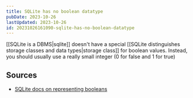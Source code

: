 ```yaml
---
title: SQLite has no boolean datatype
pubDate: 2023-10-26
lastUpdated: 2023-10-26
id: 20231026161090-sqlite-has-no-boolean-datatype
---
```


[[SQLite is a DBMS|sqlite]] doesn't have a special [[SQLite distinguishes storage classes and data types|storage class]] for boolean values. Instead, you should usually use a really small integer (0 for false and 1 for true)

## Sources

- [SQLite docs on representing booleans](https://www.sqlite.org/datatype3.html#boolean_datatype)
